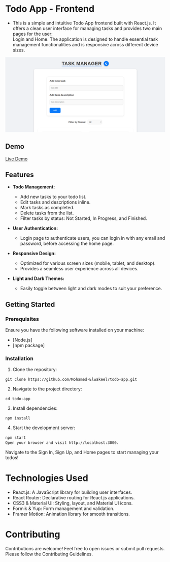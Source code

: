 # Todo App - Frontend

- This is a simple and intuitive Todo App frontend built with React.js. It offers a clean user interface for managing tasks and provides two main pages for the user:     
  Login and Home. The application is designed to handle essential task management functionalities and is responsive across different device sizes.

![Home Page](/src/assets/ToDo-App.png)


## Demo

<a href="https://to-do-demo-project.netlify.app/" target="_blank">Live Demo</a>


## Features

- **Todo Management:**
  - Add new tasks to your todo list.
  - Edit tasks and descriptions inline.
  - Mark tasks as completed.
  - Delete tasks from the list.
  - Filter tasks by status: Not Started, In Progress, and Finished.
 
- **User Authentication:**
  - Login page to authenticate users, you can login in with any email and password, before accessing the home page.

- **Responsive Design:**
  - Optimized for various screen sizes (mobile, tablet, and desktop).
  - Provides a seamless user experience across all devices.
    
- **Light and Dark Themes:**
  - Easily toggle between light and dark modes to suit your preference. 

## Getting Started

### Prerequisites

Ensure you have the following software installed on your machine:

- [Node.js]
- [npm package]

### Installation

1. Clone the repository:

```
git clone https://github.com/Mohamed-Elwakeel/todo-app.git
```
2. Navigate to the project directory:
   
```   
cd todo-app
```
3. Install dependencies:
```
npm install
```
4. Start the development server:
```
npm start
Open your browser and visit http://localhost:3000.
```
Navigate to the Sign In, Sign Up, and Home pages to start managing your todos!


# Technologies Used

- React.js: A JavaScript library for building user interfaces.
- React Router: Declarative routing for React.js applications.
- CSS3 & Material UI: Styling, layout, and Material UI icons.
- Formik & Yup: Form management and validation.
- Framer Motion: Animation library for smooth transitions.


# Contributing
Contributions are welcome! Feel free to open issues or submit pull requests. Please follow the Contributing Guidelines.
